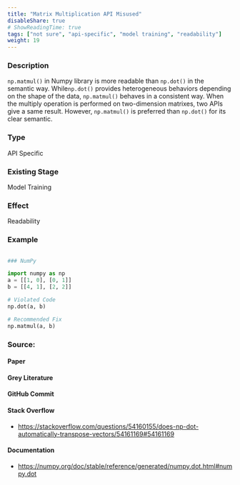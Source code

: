 ```yaml
---
title: "Matrix Multiplication API Misused"
disableShare: true
# ShowReadingTime: true
tags: ["not sure", "api-specific", "model training", "readability"]
weight: 19
---
```


### Description

`np.matmul()` in Numpy library is more readable than `np.dot()` in the semantic way. While`np.dot()` provides heterogeneous behaviors depending on the shape of the data, `np.matmul()` behaves in a consistent way. When the multiply operation is performed on two-dimension matrixes, two APIs give a same result. However, `np.matmul()` is preferred than `np.dot()` for its clear semantic.

### Type

API Specific

### Existing Stage

Model Training

### Effect

Readability

### Example

```python

### NumPy

import numpy as np
a = [[1, 0], [0, 1]]
b = [[4, 1], [2, 2]]

# Violated Code
np.dot(a, b)

# Recommended Fix
np.matmul(a, b)

```

### Source:

#### Paper 

#### Grey Literature

#### GitHub Commit

#### Stack Overflow
- https://stackoverflow.com/questions/54160155/does-np-dot-automatically-transpose-vectors/54161169#54161169

#### Documentation
- https://numpy.org/doc/stable/reference/generated/numpy.dot.html#numpy.dot

